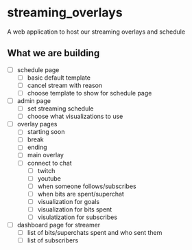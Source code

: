 # streaming_overlays

A web application to host our streaming overlays and schedule

## What we are building

-   [ ] schedule page
    -   [ ] basic default template
    -   [ ] cancel stream with reason
    -   [ ] choose template to show for schedule page
-   [ ] admin page
    -   [ ] set streaming schedule
    -   [ ] choose what visualizations to use
-   [ ] overlay pages
    -   [ ] starting soon
    -   [ ] break
    -   [ ] ending
    -   [ ] main overlay
    -   [ ] connect to chat
        -   [ ] twitch
        -   [ ] youtube
        -   [ ] when someone follows/subscribes
        -   [ ] when bits are spent/superchat
        -   [ ] visualization for goals
        -   [ ] visualization for bits spent
        -   [ ] visulatization for subscribes
-   [ ] dashboard page for streamer
    -   [ ] list of bits/superchats spent and who sent them
    -   [ ] list of subscribers
